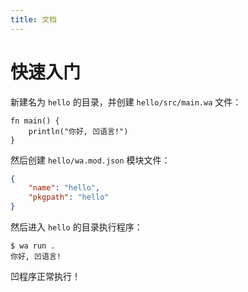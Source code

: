 ```yaml
---
title: 文档
---
```


# 快速入门

新建名为 `hello` 的目录，并创建 `hello/src/main.wa` 文件：

```wa
fn main() {
	println("你好, 凹语言!")
}
```

然后创建 `hello/wa.mod.json` 模块文件：

```json
{
	"name": "hello",
	"pkgpath": "hello"
}
```

然后进入 `hello` 的目录执行程序：

```
$ wa run .
你好, 凹语言!
```

凹程序正常执行！

